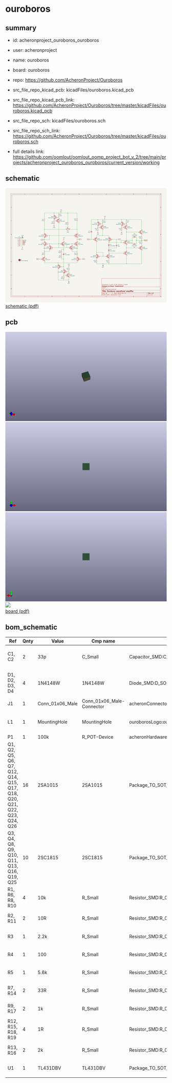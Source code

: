 # ouroboros
 
## summary 
* id: acheronproject_ouroboros_ouroboros
* user: acheronproject
* name: ouroboros
* board: ouroboros
* repo: https://github.com/AcheronProject/Ouroboros
* src_file_repo_kicad_pcb: kicadFiles/ouroboros.kicad_pcb
* src_file_repo_kicad_pcb_link: https://github.com/AcheronProject/Ouroboros/tree/master/kicadFiles/ouroboros.kicad_pcb


* src_file_repo_sch: kicadFiles/ouroboros.sch
* src_file_repo_sch_link: https://github.com/AcheronProject/Ouroboros/tree/master/kicadFiles/ouroboros.sch
* full details link: https://github.com/oomlout/oomlout_oomp_project_bot_v_2/tree/main/projects/acheronproject_ouroboros_ouroboros/current_version/working  

## schematic  
![](working_schematic_600.png)  
[schematic (pdf)](working_schematic.pdf) 






















## pcb  
![](working_3d_600.png) 
![](working_3d_front_600.png)  
![](working_3d_back_600.png)  
![](working_600.png)  
[board (pdf)](working.pdf)  


## bom_schematic
| Ref | Qnty | Value | Cmp name | Footprint | Description | Vendor | DNP | 
| --- | --- | --- | --- | --- | --- | --- | --- | 
| C1, C2 | 2 | 33p | C_Small | Capacitor_SMD:C_0805_2012Metric_Pad1.15x1.40mm_HandSolder | Unpolarized capacitor, small symbol |  |  | 
| D1, D2, D3, D4 | 4 | 1N4148W | 1N4148W | Diode_SMD:D_SOD-123 | 75V 0.15A Fast Switching Diode, SOD-123 |  |  | 
| J1 | 1 | Conn_01x06_Male | Conn_01x06_Male-Connector | acheronConnectors:male6pinHeader |  |  |  | 
| L1 | 1 | MountingHole | MountingHole | ouroborosLogo:ouroboros | Mounting Hole without connection |  |  | 
| P1 | 1 | 100k | R_POT-Device | acheronHardware:3313J |  |  |  | 
| Q1, Q2, Q5, Q6, Q7, Q12, Q14, Q15, Q17, Q18, Q20, Q21, Q22, Q23, Q24, Q26 | 16 | 2SA1015 | 2SA1015 | Package_TO_SOT_SMD:SOT-23 | -0.15A Ic, -50V Vce, Low Noise Audio PNP Transistor, TO-92 |  |  | 
| Q3, Q4, Q8, Q9, Q10, Q11, Q13, Q16, Q19, Q25 | 10 | 2SC1815 | 2SC1815 | Package_TO_SOT_SMD:SOT-23 | 0.15A Ic, 50V Vce, Low Noise Audio NPN Transistor, TO-92 |  |  | 
| R1, R6, R8, R10 | 4 | 10k | R_Small | Resistor_SMD:R_0805_2012Metric_Pad1.15x1.40mm_HandSolder | Resistor, small symbol |  |  | 
| R2, R11 | 2 | 10R | R_Small | Resistor_SMD:R_0805_2012Metric_Pad1.15x1.40mm_HandSolder | Resistor, small symbol |  |  | 
| R3 | 1 | 2.2k | R_Small | Resistor_SMD:R_0805_2012Metric_Pad1.15x1.40mm_HandSolder | Resistor, small symbol |  |  | 
| R4 | 1 | 100 | R_Small | Resistor_SMD:R_0805_2012Metric_Pad1.15x1.40mm_HandSolder | Resistor, small symbol |  |  | 
| R5 | 1 | 5.6k | R_Small | Resistor_SMD:R_0805_2012Metric_Pad1.15x1.40mm_HandSolder | Resistor, small symbol |  |  | 
| R7, R14 | 2 | 33R | R_Small | Resistor_SMD:R_0805_2012Metric_Pad1.15x1.40mm_HandSolder | Resistor, small symbol |  |  | 
| R9, R17 | 2 | 1k | R_Small | Resistor_SMD:R_0805_2012Metric_Pad1.15x1.40mm_HandSolder | Resistor, small symbol |  |  | 
| R12, R15, R18, R19 | 4 | 1R | R_Small | Resistor_SMD:R_0805_2012Metric_Pad1.15x1.40mm_HandSolder | Resistor, small symbol |  |  | 
| R13, R16 | 2 | 2k | R_Small | Resistor_SMD:R_0805_2012Metric_Pad1.15x1.40mm_HandSolder | Resistor, small symbol |  |  | 
| U1 | 1 | TL431DBV | TL431DBV | Package_TO_SOT_SMD:SOT-23-5 | Shunt Regulator, SOT-23-5 |  |  | 



